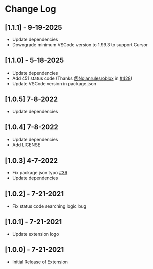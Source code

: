 # Change Log

## [1.1.1] - 9-19-2025
- Update dependencies
- Downgrade minimum VSCode version to 1.99.3 to support Cursor

## [1.1.0] - 5-18-2025

- Update dependencies
- Add 451 status code (Thanks [@Nolanrulesroblox](https://github.com/Nolanrulesroblox) in [#428](https://github.com/Beatzoid/vscode-http-status-codes/pull/428))
- Update VSCode version in package.json

## [1.0.5] 7-8-2022

- Update dependencies

## [1.0.4] 7-8-2022

- Update dependencies
- Add LICENSE

## [1.0.3] 4-7-2022

-   Fix package.json typo [#36](https://github.com/Beatzoid/vscode-http-status-codes/pull/36)
-   Update dependencies

## [1.0.2] - 7-21-2021

-   Fix status code searching logic bug

## [1.0.1] - 7-21-2021

-   Update extension logo

## [1.0.0] - 7-21-2021

-   Initial Release of Extension

